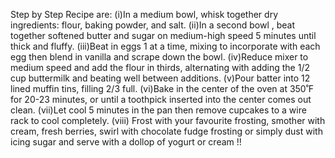 Step by Step Recipe are:
(i)In a medium bowl, whisk together dry ingredients: flour, baking powder, and salt.
(ii)In a second bowl , beat together softened butter and sugar on medium-high speed 5 minutes until thick and fluffy.
(iii)Beat in eggs 1 at a time, mixing to incorporate with each egg then blend in vanilla and scrape down the bowl.
(iv)Reduce mixer to medium speed and add the flour in thirds, alternating with adding the 1/2 cup buttermilk and beating well between additions.
(v)Pour batter into 12 lined muffin tins, filling 2/3 full. 
(vi)Bake in the center of the oven at 350˚F for 20-23 minutes, or until a toothpick inserted into the center comes out clean.
(vii)Let cool 5 minutes in the pan then remove cupcakes to a wire rack to cool completely.
(viii) Frost with your favourite frosting, smother with cream, fresh berries, swirl with chocolate fudge frosting or simply dust with icing sugar and serve with a dollop of yogurt or cream !!

